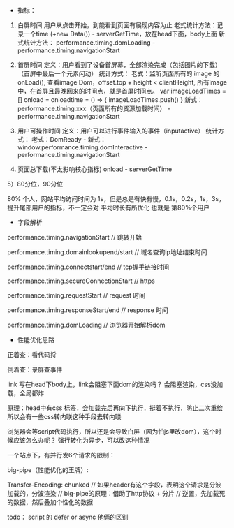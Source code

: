 - 指标：
1) 白屏时间
    用户从点击开始，到能看到页面有展现内容为止
    老式统计方法：记录一个time (+new Data()) - serverGetTime，放在head下面，body上面
    新式统计方法：
        performance.timing.domLoading - performance.timing.navigationStart

2) 首屏时间
定义：用户看到了设备首屏幕，全部渲染完成（包括图片的下载）（首屏中最后一个元素闪动）
统计方式：
    老式：监听页面所有的 image 的 onLoad(), 查看image Dom，offset.top + height < clientHeight,
    所有image中，在首屏且最晚回来的时间点，就是首屏时间点。
    var imageLoadTimes = []
    onload = onloadtime = () => {
        imageLoadTimes.push()
        <!-- 遍历找最大值 -->
    }
    新式：
    performance.timing.xxx（页面所有的资源加载时间） - performance.timing.navigationStart

3) 用户可操作时间
    定义：用户可以进行事件输入的事件（inputactive）
    统计方式：
        老式：DomReady - 
        新式：
        window.performance.timing.domInteractive - performance.timing.navigationStart
4) 页面总下载(不太影响核心指标)
    onload - serverGetTime

5）80分位，90分位

80% 个人，网站平均访问时间为 1s，但是总是有快有慢，0.1s，0.2s，1s，3s，提升尾部用户的指标，不一定会对
平均时长有所优化
也就是 第80%个用户

- 字段解析

performance.timing.navigationStart // 跳转开始

performance.timing.domainlookupend/start // 域名查询ip地址结束时间

performance.timing.connectstart/end // tcp握手链接时间

performance.timing.secureConnectionStart // https

performance.timing.requestStart //  request 时间

performance.timing.responseStart/end //  response 时间

performance.timing.domLoading // 浏览器开始解析dom

- 性能优化思路

正着查：看代码捋

倒着查：录屏查事件

<link href="" rel="stylesheet">

link 写在head下body上，link会阻塞下面dom的渲染吗？
会阻塞渲染，css没加载，全局都炸

原理：head中有css 标签，会加载完后再向下执行，挺着不执行，防止二次重绘
所以会有一些css转内联这种手段去转内联

浏览器会等script代码执行，所以还是会导致白屏（因为怕js里改dom），这个时候应该怎么办呢？
强行转化为异步，可以改这种情况

一个站点下，有并行发6个请求的限制：
<!-- 1、打散域名的方式：多域名访问同一个资源  -->

big-pipe（性能优化的王牌）: 
<!-- 抛出合作的底牌，减少白屏时间 -->
Transfer-Encoding: chunked
// 如果header有这个字段，表明这个请求是分波加载的，分波渲染
// big-pipe的原理：借助了http协议 + 分片
// 逆置，先加载死的数据，然后叠加个性化的数据









todo： script 的 defer or async 他俩的区别





